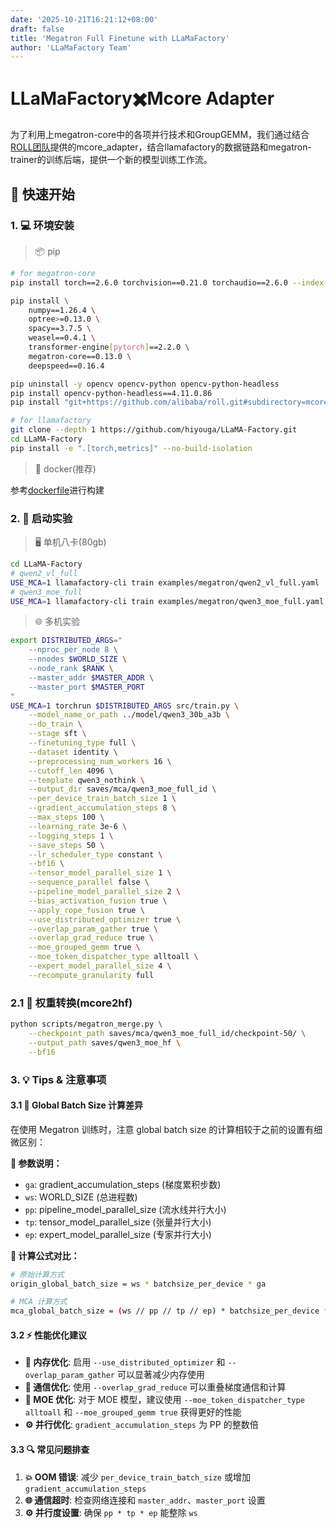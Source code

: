 ```yaml
---
date: '2025-10-21T16:21:12+08:00'
draft: false
title: 'Megatron Full Finetune with LLaMaFactory'
author: 'LLaMaFactory Team'
---
```

# LLaMaFactory✖️Mcore Adapter
为了利用上megatron-core中的各项并行技术和GroupGEMM，我们通过结合[ROLL团队](https://github.com/alibaba/ROLL)提供的mcore_adapter，结合llamafactory的数据链路和megatron-trainer的训练后端，提供一个新的模型训练工作流。


## 🚀 快速开始

### 1. 💻 环境安装
> 📦 pip
```bash
# for megatron-core
pip install torch==2.6.0 torchvision==0.21.0 torchaudio==2.6.0 --index-url https://download.pytorch.org/whl/cu124

pip install \
    numpy==1.26.4 \
    optree>=0.13.0 \
    spacy==3.7.5 \
    weasel==0.4.1 \
    transformer-engine[pytorch]==2.2.0 \
    megatron-core==0.13.0 \
    deepspeed==0.16.4 

pip uninstall -y opencv opencv-python opencv-python-headless
pip install opencv-python-headless==4.11.0.86
pip install "git+https://github.com/alibaba/roll.git#subdirectory=mcore_adapter"

# for llamafactory
git clone --depth 1 https://github.com/hiyouga/LLaMA-Factory.git
cd LLaMA-Factory
pip install -e ".[torch,metrics]" --no-build-isolation
```
> 🐳 docker(推荐)

参考[dockerfile](https://github.com/Kuangdd01/LLaMA-Factory-X/blob/1cef3e5f3d06146442c60bedbb88af529f174512/docker/docker-cuda/Dockerfile.megatron)进行构建

### 2. 🎯 启动实验
> 🖥️ 单机八卡(80gb)
```bash
cd LLaMA-Factory
# qwen2_vl_full
USE_MCA=1 llamafactory-cli train examples/megatron/qwen2_vl_full.yaml
# qwen3_moe_full
USE_MCA=1 llamafactory-cli train examples/megatron/qwen3_moe_full.yaml
```
> 🌐 多机实验
```bash
export DISTRIBUTED_ARGS="
    --nproc_per_node 8 \
    --nnodes $WORLD_SIZE \
    --node_rank $RANK \
    --master_addr $MASTER_ADDR \
    --master_port $MASTER_PORT
"
USE_MCA=1 torchrun $DISTRIBUTED_ARGS src/train.py \
    --model_name_or_path ../model/qwen3_30b_a3b \
    --do_train \
    --stage sft \
    --finetuning_type full \
    --dataset identity \
    --preprocessing_num_workers 16 \
    --cutoff_len 4096 \
    --template qwen3_nothink \
    --output_dir saves/mca/qwen3_moe_full_id \
    --per_device_train_batch_size 1 \
    --gradient_accumulation_steps 8 \
    --max_steps 100 \
    --learning_rate 3e-6 \
    --logging_steps 1 \
    --save_steps 50 \
    --lr_scheduler_type constant \
    --bf16 \
    --tensor_model_parallel_size 1 \
    --sequence_parallel false \
    --pipeline_model_parallel_size 2 \
    --bias_activation_fusion true \
    --apply_rope_fusion true \
    --use_distributed_optimizer true \
    --overlap_param_gather true \
    --overlap_grad_reduce true \
    --moe_grouped_gemm true \
    --moe_token_dispatcher_type alltoall \
    --expert_model_parallel_size 4 \
    --recompute_granularity full
```

### 2.1 🔄 权重转换(mcore2hf)
```bash
python scripts/megatron_merge.py \
    --checkpoint_path saves/mca/qwen3_moe_full_id/checkpoint-50/ \
    --output_path saves/qwen3_moe_hf \
    --bf16
```

### 3. 💡 Tips & 注意事项

#### 3.1 📐 Global Batch Size 计算差异
在使用 Megatron 训练时，注意 global batch size 的计算相较于之前的设置有细微区别：

**📌 参数说明：**
- `ga`: gradient_accumulation_steps (梯度累积步数)
- `ws`: WORLD_SIZE (总进程数)
- `pp`: pipeline_model_parallel_size (流水线并行大小)
- `tp`: tensor_model_parallel_size (张量并行大小)
- `ep`: expert_model_parallel_size (专家并行大小)

**🔢 计算公式对比：**
```bash
# 原始计算方式
origin_global_batch_size = ws * batchsize_per_device * ga

# MCA 计算方式
mca_global_batch_size = (ws // pp // tp // ep) * batchsize_per_device * ga 
```

#### 3.2 ⚡ 性能优化建议
- **💾 内存优化**: 启用 `--use_distributed_optimizer` 和 `--overlap_param_gather` 可以显著减少内存使用
- **📡 通信优化**: 使用 `--overlap_grad_reduce` 可以重叠梯度通信和计算
- **🔧 MOE 优化**: 对于 MOE 模型，建议使用 `--moe_token_dispatcher_type alltoall` 和 `--moe_grouped_gemm true` 获得更好的性能
- **⚙️ 并行优化**: `gradient_accumulation_steps` 为 PP 的整数倍

#### 3.3 🔍 常见问题排查
1. **💥 OOM 错误**: 减少 `per_device_train_batch_size` 或增加 `gradient_accumulation_steps`
2. **🌐 通信超时**: 检查网络连接和 `master_addr`、`master_port` 设置
3. **⚙️ 并行度设置**: 确保 `pp * tp * ep` 能整除 `ws`
